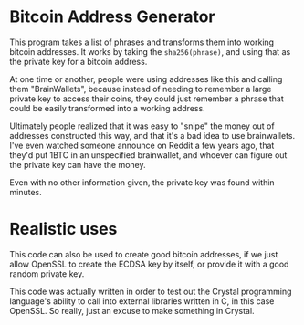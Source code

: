 # Bitcoin Address Generator

This program takes a list of phrases and transforms them into working bitcoin addresses.  It works by taking
the `sha256(phrase)`, and using that as the private key for a bitcoin address.

At one time or another, people were using addresses like this and calling them "BrainWallets", because instead
of needing to remember a large private key to access their coins, they could just remember a phrase that could
be easily transformed into a working address.

Ultimately people realized that it was easy to "snipe" the money out of addresses constructed this way, and
that it's a bad idea to use brainwallets.  I've even watched someone announce on Reddit a few years ago,
that they'd put 1BTC in an unspecified brainwallet, and whoever can figure out the private key can have the money.

Even with no other information given, the private key was found within minutes.


# Realistic uses
This code can also be used to create good bitcoin addresses, if we just allow OpenSSL to create the ECDSA key
by itself, or provide it with a good random private key.

This code was actually written in order to test out the Crystal programming language's ability to call into
external libraries written in C, in this case OpenSSL.  So really, just an excuse to make something in Crystal.
